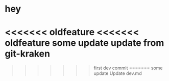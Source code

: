 # hey
<<<<<<< oldfeature
<<<<<<< oldfeature
some update
update from git-kraken
=======
>>>>>>> first dev commit
=======
some update
>>>>>>> Update dev.md
